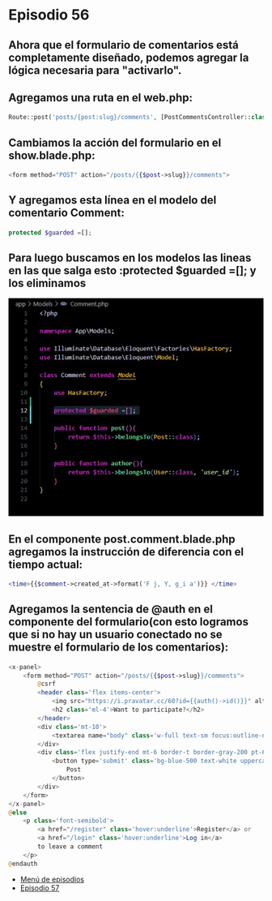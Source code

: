 # Episodio 56 

## Ahora que el formulario de comentarios está completamente diseñado, podemos agregar la lógica necesaria para "activarlo".

## Agregamos una ruta en el web.php:
``` php
Route::post('posts/{post:slug}/comments', [PostCommentsController::class, 'store']);
```
## Cambiamos la acción del formulario en el show.blade.php:
``` php
<form method="POST" action="/posts/{{$post->slug}}/comments">
``` 
## Y agregamos esta línea en el modelo del comentario Comment:
``` php
protected $guarded =[]; 
``` 
## Para luego buscamos en los modelos las lineas en las que salga esto :protected $guarded =[]; y los eliminamos

![Vista](./56.jpg)
## En el componente post.comment.blade.php agregamos la instrucción de diferencia con el tiempo actual:
``` php
<time>{{$comment->created_at->format('F j, Y, g_i a')}} </time>
``` 
## Agregamos la sentencia de @auth en el componente del formulario(con esto logramos que si no hay un usuario conectado no se muestre el formulario de los comentarios):
``` php
<x-panel>
    <form method="POST" action="/posts/{{$post->slug}}/comments">
        @csrf
        <header class='flex items-center'>
            <img src="https://i.pravatar.cc/60?id={{auth()->id()}}" alt="" width="40" height="40" class="rounded-full">
            <h2 class='ml-4'>Want to participate?</h2>
        </header>
        <div class='mt-10'>
            <textarea name="body" class='w-full text-sm focus:outline-none focus:ring' rows='5' placeholder="Do you want to say anything?"></textarea>
        </div>
        <div class='flex justify-end mt-6 border-t border-gray-200 pt-6'>
            <button type='submit' class='bg-blue-500 text-white uppercase font-semibold text-xs py-2 px-10 rounded-2xl hover:bg-blue-600'>
                Post
            </button>
        </div>
    </form>
</x-panel>
@else
    <p class='font-semibold'>
        <a href="/register" class='hover:underline'>Register</a> or
        <a href="/login" class='hover:underline'>Log in</a>
        to leave a comment
    </p>
@endauth

``` 

- [Menú de episodios](../Admin.md)
- [Episodio 57](../Episodio57/Episodio%2057.md) 


